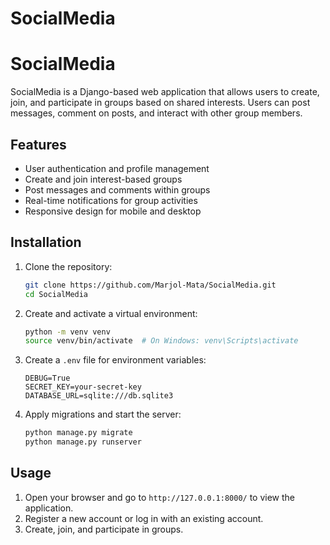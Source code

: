 # SocialMedia

# SocialMedia

SocialMedia is a Django-based web application that allows users to create, join, and participate in groups based on shared interests. Users can post messages, comment on posts, and interact with other group members.

## Features

- User authentication and profile management
- Create and join interest-based groups
- Post messages and comments within groups
- Real-time notifications for group activities
- Responsive design for mobile and desktop

## Installation

1. Clone the repository:
    ```bash
    git clone https://github.com/Marjol-Mata/SocialMedia.git
    cd SocialMedia
    ```

2. Create and activate a virtual environment:
    ```bash
    python -m venv venv
    source venv/bin/activate  # On Windows: venv\Scripts\activate
    ```

3. Create a `.env` file for environment variables:
    ```env
    DEBUG=True
    SECRET_KEY=your-secret-key
    DATABASE_URL=sqlite:///db.sqlite3
    ```

4. Apply migrations and start the server:
    ```bash
    python manage.py migrate
    python manage.py runserver
    ```

## Usage

1. Open your browser and go to `http://127.0.0.1:8000/` to view the application.
2. Register a new account or log in with an existing account.
3. Create, join, and participate in groups.
